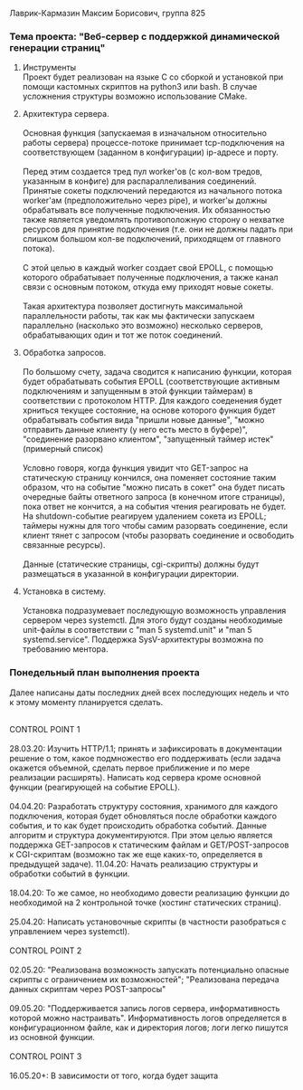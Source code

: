 Лаврик-Кармазин Максим Борисович, группа 825

<h3> Тема проекта: "Веб-сервер с поддержкой динамической генерации страниц" </h3>

1. Инструменты<br>
Проект будет реализован на языке С со сборкой и установкой при помощи кастомных скриптов на python3 или bash.
В случае усложнения структуры возможно использование CMake.

2. Архитектура сервера. <br><br>
Основная функция (запускаемая в изначальном относительно работы сервера) процессе-потоке принимает 
tcp-подключения на соответствующем (заданном в конфигурации) ip-адресе и порту.<br><br>
Перед этим создается тред пул worker'ов
(с кол-вом тредов, указанным в конфиге) для распараллеливания соединений. Принятые сокеты подключений
передаются из начального потока worker'aм (предположительно через pipe), и worker'ы должны обрабатывать
все полученные подключения. Их обязанностью также является уведомлять противоположную сторону
о нехватке ресурсов для принятие подключения (т.е. они не должны падать при слишком большом кол-ве
подключений, приходящем от главного потока). <br><br>
С этой целью в каждый worker создает свой EPOLL, с помощью которого обрабатывает полученные подключения,
а также канал связи с основным потоком, откуда ему приходят новые сокеты.<br><br>
Такая архитектура позволяет достигнуть максимальной параллельности работы, так как мы фактически запускаем
параллельно (насколько это возможно) несколько серверов, обрабатывающих один и тот же поток соединений.

3. Обработка запросов.<br><br>
По большому счету, задача сводится к написанию функции, которая будет обрабатывать события EPOLL
(соответствующие активным подключениям и запущенным в этой функции таймерам) в соответствии с протоколом HTTP.
Для каждого соеденения будет хрниться текущее состояние, на основе которого функция будет обрабатывать события
вида "пришли новые данные", "можно отправить данные клиенту (у него есть место в буфере)", "соединение разорвано
клиентом", "запущенный таймер истек" (примерный список)<br><br>
Условно говоря, когда функция увидит что GET-запрос на статическую страницу кончился, она поменяет состояние 
таким образом, что на событие "можно писать в сокет" она будет писать очередные байты ответного запроса 
(в конечном итоге страницы), пока ответ не кончится, а на события чтения реагировать не будет. 
На shutdown-событие реагируем удалением сокета из EPOLL; таймеры нужны для того чтобы самим разорвать соединение,
если клиент тянет с запросом (чтобы разорвать соединение и освободить связанные ресурсы).<br><br>
Данные (статические страницы, cgi-скрипты) должны будут размещаться в указанной в конфигурации директории.

4. Установка в систему. <br><br>
Установка подразумевает последующую возможность управления сервером через systemctl. Для этого будут
созданы необходимые unit-файлы в соответствии с "man 5 systemd.unit" и "man 5 systemd.service". Поддержка
SysV-архитектуры возможна по требованию ментора.

<h3> Понедельный план выполнения проекта </h3>
Далее написаны даты последних дней всех последующих недель и что к этому моменту планируется сделать.<br><br>

CONTROL POINT 1<br><br>
28.03.20: Изучить HTTP/1.1; принять и зафиксировать в документации решение о том, какое подмножество
его поддерживать (если задача окажется объемной, сделать первое приближение и по мере реализации расширять).
Написать код сервера кроме основной функции (реагирующей на событие EPOLL).<br><br>
04.04.20: Разработать структуру состояния, хранимого для каждого подключения, которая будет обновляться
после обработки каждого события, и то как будет происходить обработка событий. Данные алгоритм и структура
документируются. При этом целью является поддержка GET-запросов к статическим файлам и GET/POST-запросов
к CGI-скриптам (возможно так же еще каких-то, определяется в предыдущей задаче). 
11.04.20: Начать реализацию структуры и обработки событий в функции.<br><br>
18.04.20: То же самое, но необходимо довести реализацию функции до необходимой на 2 контрольной точке
(хостинг статических страниц).<br><br>
25.04.20: Написать установочные скрипты (в частности разобраться с управлением через systemctl).<br><br>
CONTROL POINT 2<br><br>
02.05.20: "Реализована возможность запускать потенциально опасные скрипты с ограничением их возможностей";
"Реализована передача данных скриптам через POST-запросы"<br><br>
09.05.20: "Поддерживается запись логов сервера, информативность которой можно настраивать". 
Информативность логов определяется в конфигурационном файле, как и директория логов; логи легко пишутся
из основной функции.<br><br>
CONTROL POINT 3<br><br>
16.05.20+: В зависимости от того, когда будет защита